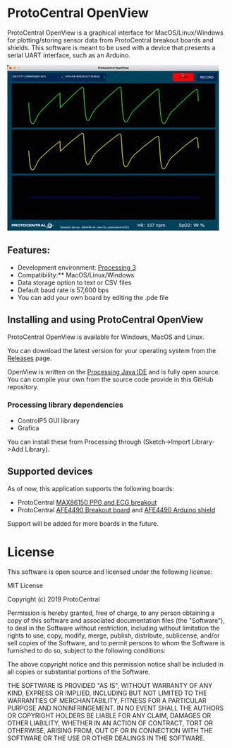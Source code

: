 # ProtoCentral OpenView

ProtoCentral OpenView is a graphical interface for MacOS/Linux/Windows for plotting/storing sensor data from ProtoCentral breakout boards and shields. This software is meant to be used with a device that presents a serial UART interface, such as an Arduino.

![OpenView Animated](images/openview.gif)

## Features:

* Development environment: [Processing 3](https://processing.org/)
* Compatibility:** MacOS/Linux/Windows
* Data storage option to text or CSV files
* Default baud rate is 57,600 bps
* You can add your own board by editing the .pde file

## Installing and using ProtoCentral OpenView


ProtoCentral OpenView is available for Windows, MacOS and Linux.

You can download the latest version for your operating system from the [Releases](https://github.com/Protocentral/protocentral_openview/releases) page. 

OpenView is written on the [Processing Java IDE](https://processing.org/download/) and is fully open source. You can compile your own from the source code provide in this GitHub repository. 

### Processing library dependencies

* ControlP5 GUI library
* Grafica

You can install these from Processing through (Sketch->Import Library->Add Library).

## Supported devices

As of now, this application supports the following boards:
* ProtoCentral [MAX86150 PPG and ECG breakout](https://protocentral.com/product/protocentral-max86150-ppg-and-ecg-breakout-with-qwiic-v2/)
* ProtoCentral [AFE4490 Breakout board](https://protocentral.com/product/protocentral-afe4490-pulse-oximeter-breakout-board-kit/) and [AFE4490 Arduino shield](https://protocentral.com/product/protocentral-afe4490-pulse-oximeter-shield-for-arduino-v2/)

Support will be added for more boards in the future.

# License

This software is open source and licensed under the following license:

MIT License

Copyright (c) 2019 ProtoCentral

Permission is hereby granted, free of charge, to any person obtaining a copy
of this software and associated documentation files (the "Software"), to deal
in the Software without restriction, including without limitation the rights
to use, copy, modify, merge, publish, distribute, sublicense, and/or sell
copies of the Software, and to permit persons to whom the Software is
furnished to do so, subject to the following conditions:

The above copyright notice and this permission notice shall be included in all
copies or substantial portions of the Software.

THE SOFTWARE IS PROVIDED "AS IS", WITHOUT WARRANTY OF ANY KIND, EXPRESS OR
IMPLIED, INCLUDING BUT NOT LIMITED TO THE WARRANTIES OF MERCHANTABILITY,
FITNESS FOR A PARTICULAR PURPOSE AND NONINFRINGEMENT. IN NO EVENT SHALL THE
AUTHORS OR COPYRIGHT HOLDERS BE LIABLE FOR ANY CLAIM, DAMAGES OR OTHER
LIABILITY, WHETHER IN AN ACTION OF CONTRACT, TORT OR OTHERWISE, ARISING FROM,
OUT OF OR IN CONNECTION WITH THE SOFTWARE OR THE USE OR OTHER DEALINGS IN THE
SOFTWARE.

